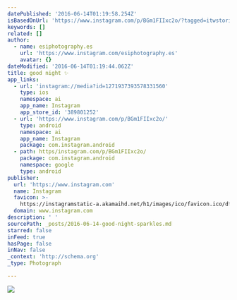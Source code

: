```yaml
---
datePublished: '2016-06-14T01:19:58.254Z'
isBasedOnUrl: 'https://www.instagram.com/p/BGm1FIIxc2o/?tagged=itwstories'
keywords: []
related: []
author:
  - name: esiphotography.es
    url: 'https://www.instagram.com/esiphotography.es'
    avatar: {}
dateModified: '2016-06-14T01:19:44.062Z'
title: good night ✨
app_links:
  - url: 'instagram://media?id=1271937393578331560'
    type: ios
    namespace: ai
    app_name: Instagram
    app_store_id: '389801252'
  - url: 'https://www.instagram.com/p/BGm1FIIxc2o/'
    type: android
    namespace: ai
    app_name: Instagram
    package: com.instagram.android
  - path: https/instagram.com/p/BGm1FIIxc2o/
    package: com.instagram.android
    namespace: google
    type: android
publisher:
  url: 'https://www.instagram.com'
  name: Instagram
  favicon: >-
    https://instagramstatic-a.akamaihd.net/h1/images/ico/favicon.ico/dfa85bb1fd63.ico
  domain: www.instagram.com
description: ' '
sourcePath: _posts/2016-06-14-good-night-sparkles.md
starred: false
inFeed: true
hasPage: false
inNav: false
_context: 'http://schema.org'
_type: Photograph

---
```

![ ](https://s3-us-west-2.amazonaws.com/the-grid-img/p/4f11e7c273491d5a156da9d51aa3dc57a2126621.jpg)